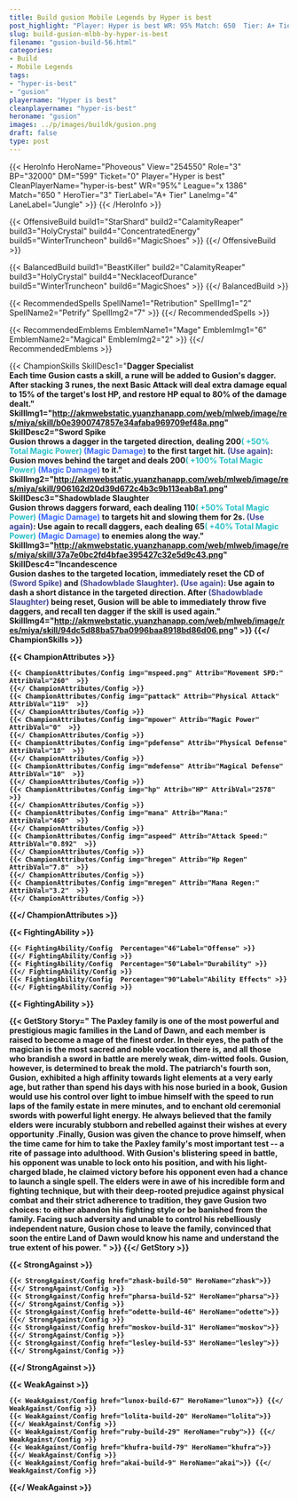 ```yaml
---
title: Build gusion Mobile Legends by Hyper is best
post_highlight: "Player: Hyper is best WR: 95% Match: 650  Tier: A+ Tier Lane: Jungle"
slug: build-gusion-mlbb-by-hyper-is-best
filename: "gusion-build-56.html"
categories: 
- Build 
- Mobile Legends
tags: 
- "hyper-is-best"
- "gusion"
playername: "Hyper is best"
cleanplayername: "hyper-is-best"
heroname: "gusion"
images: ../p/images/buildk/gusion.png
draft: false
type: post
---
```


{{< HeroInfo HeroName="Phoveous" View="254550" Role="3" BP="32000" DM="599" Ticket="0" Player="Hyper is best" CleanPlayerName="hyper-is-best" WR="95%" League="x 1386" Match="650 " HeroTier="3" TierLabel="A+ Tier" LaneImg="4" LaneLabel="Jungle" >}} {{< /HeroInfo >}}
 
{{< OffensiveBuild build1="StarShard"  build2="CalamityReaper" build3="HolyCrystal" build4="ConcentratedEnergy" build5="WinterTruncheon" build6="MagicShoes" >}} {{</ OffensiveBuild >}}  

{{< BalancedBuild build1="BeastKiller"  build2="CalamityReaper" build3="HolyCrystal" build4="NecklaceofDurance" build5="WinterTruncheon" build6="MagicShoes" >}} {{</ BalancedBuild >}}  

{{< RecommendedSpells SpellName1="Retribution" SpellImg1="2" SpellName2="Petrify" SpellImg2="7" >}} {{</ RecommendedSpells >}}   

{{< RecommendedEmblems EmblemName1="Mage" EmblemImg1="6" EmblemName2="Magical" EmblemImg2="2" >}} {{</ RecommendedEmblems >}}   

{{< ChampionSkills SkillDesc1="<b>Dagger Specialist<br>Each time Gusion casts a skill, a rune will be added to Gusion's dagger. After stacking 3 runes, the next Basic Attack will deal extra damage equal to 15% of the target's lost HP, and restore HP equal to 80% of the damage dealt." SkillImg1="http://akmwebstatic.yuanzhanapp.com/web/mlweb/image/res/miya/skill/b0e3900747857e34afaba969709ef48a.png"  SkillDesc2="<b>Sword Spike<br>Gusion throws a dagger in the targeted direction, dealing 200<font color='#27C0C7'>( +50% Total Magic Power)</font> <font color='#3B69FF'>(Magic Damage)</font> to the first target hit. <font color='#404495'>(Use again)</font>: Gusion moves behind the target and deals 200<font color='#27C0C7'>( +100% Total Magic Power)</font> <font color='#3B69FF'>(Magic Damage)</font> to it." SkillImg2="http://akmwebstatic.yuanzhanapp.com/web/mlweb/image/res/miya/skill/906162d20d39d672c4b3c9b113eab8a1.png"  SkillDesc3="<b>Shadowblade Slaughter<br>Gusion throws daggers forward, each dealing 110<font color='#27C0C7'>( +50% Total Magic Power)</font> <font color='#3B69FF'>(Magic Damage)</font> to targets hit and slowing them for 2s. <font color='#404495'>(Use again)</font>: Use again to recall daggers, each dealing 65<font color='#27C0C7'>( +40% Total Magic Power)</font> <font color='#3B69FF'>(Magic Damage)</font> to enemies along the way." SkillImg3="http://akmwebstatic.yuanzhanapp.com/web/mlweb/image/res/miya/skill/37a7e0bc2fd4bfae395427c32e5d9c43.png"  SkillDesc4="<b>Incandescence<br>Gusion dashes to the targeted location, immediately reset the CD of <font color='#404495'>(Sword Spike)</font> and <font color='#404495'>(Shadowblade Slaughter)</font>. <font color='#404495'>(Use again)</font>: Use again to dash a short distance in the targeted direction. After <font color='#404495'>(Shadowblade Slaughter)</font> being reset, Gusion will be able to immediately throw five daggers, and recall ten dagger if the skill is used again." SkillImg4="http://akmwebstatic.yuanzhanapp.com/web/mlweb/image/res/miya/skill/94dc5d88ba57ba0996baa8918bd86d06.png"  >}} {{</ ChampionSkills >}}
	

{{< ChampionAttributes >}}

	{{< ChampionAttributes/Config img="mspeed.png" Attrib="Movement SPD:" AttribVal="260"  >}} 
	{{</ ChampionAttributes/Config >}}
	{{< ChampionAttributes/Config img="pattack" Attrib="Physical Attack" AttribVal="119"  >}} 
	{{</ ChampionAttributes/Config >}}
	{{< ChampionAttributes/Config img="mpower" Attrib="Magic Power" AttribVal="0"  >}} 
	{{</ ChampionAttributes/Config >}}
	{{< ChampionAttributes/Config img="pdefense" Attrib="Physical Defense" AttribVal="18"  >}} 
	{{</ ChampionAttributes/Config >}}
	{{< ChampionAttributes/Config img="mdefense" Attrib="Magical Defense" AttribVal="10"  >}} 
	{{</ ChampionAttributes/Config >}}
	{{< ChampionAttributes/Config img="hp" Attrib="HP" AttribVal="2578"  >}} 
	{{</ ChampionAttributes/Config >}}
	{{< ChampionAttributes/Config img="mana" Attrib="Mana:" AttribVal="460"  >}} 
	{{</ ChampionAttributes/Config >}}
	{{< ChampionAttributes/Config img="aspeed" Attrib="Attack Speed:" AttribVal="0.892"  >}} 
	{{</ ChampionAttributes/Config >}}
	{{< ChampionAttributes/Config img="hregen" Attrib="Hp Regen" AttribVal="7.8"  >}} 
	{{</ ChampionAttributes/Config >}}
	{{< ChampionAttributes/Config img="mregen" Attrib="Mana Regen:" AttribVal="3.2"  >}} 
	{{</ ChampionAttributes/Config >}}
	
	
{{</ ChampionAttributes >}}


{{< FightingAbility >}}

	{{< FightingAbility/Config  Percentage="46"Label="Offense" >}} 
	{{</ FightingAbility/Config >}}		
	{{< FightingAbility/Config  Percentage="50"Label="Durability" >}} 
	{{</ FightingAbility/Config >}}
	{{< FightingAbility/Config  Percentage="90"Label="Ability Effects" >}} 
	{{</ FightingAbility/Config >}}
	
{{< FightingAbility >}}

{{< GetStory Story=" The Paxley family is one of the most powerful and prestigious magic families in the Land of Dawn, and each member is raised to become a mage of the finest order. In their eyes, the path of the magician is the most sacred and noble vocation there is, and all those who brandish a sword in battle are merely weak, dim-witted fools. Gusion, however, is determined to break the mold. The patriarch's fourth son, Gusion, exhibited a high affinity towards light elements at a very early age, but rather than spend his days with his nose buried in a book, Gusion would use his control over light to imbue himself with the speed to run laps of the family estate in mere minutes, and to enchant old ceremonial swords with powerful light energy. He always believed that the family elders were incurably stubborn and rebelled against their wishes at every opportunity .Finally, Gusion was given the chance to prove himself, when the time came for him to take the Paxley family's most important test -- a rite of passage into adulthood. With Gusion's blistering speed in battle, his opponent was unable to lock onto his position, and with his light-charged blade, he claimed victory before his opponent even had a chance to launch a single spell. The elders were in awe of his incredible form and fighting technique, but with their deep-rooted prejudice against physical combat and their strict adherence to tradition, they gave Gusion two choices: to either abandon his fighting style or be banished from the family. Facing such adversity and unable to control his rebelliously independent nature, Gusion chose to leave the family, convinced that soon the entire Land of Dawn would know his name and understand the true extent of his power. " >}}  {{</ GetStory >}}

{{< StrongAgainst >}}

	{{< StrongAgainst/Config href="zhask-build-50" HeroName="zhask">}} {{</ StrongAgainst/Config >}}
	{{< StrongAgainst/Config href="pharsa-build-52" HeroName="pharsa">}} {{</ StrongAgainst/Config >}}
	{{< StrongAgainst/Config href="odette-build-46" HeroName="odette">}} {{</ StrongAgainst/Config >}}
	{{< StrongAgainst/Config href="moskov-build-31" HeroName="moskov">}} {{</ StrongAgainst/Config >}}
	{{< StrongAgainst/Config href="lesley-build-53" HeroName="lesley">}} {{</ StrongAgainst/Config >}}
	
{{</ StrongAgainst >}}

{{< WeakAgainst >}}

	{{< WeakAgainst/Config href="lunox-build-67" HeroName="lunox">}} {{</ WeakAgainst/Config >}}
	{{< WeakAgainst/Config href="lolita-build-20" HeroName="lolita">}} {{</ WeakAgainst/Config >}}
	{{< WeakAgainst/Config href="ruby-build-29" HeroName="ruby">}} {{</ WeakAgainst/Config >}}
	{{< WeakAgainst/Config href="khufra-build-79" HeroName="khufra">}} {{</ WeakAgainst/Config >}}
	{{< WeakAgainst/Config href="akai-build-9" HeroName="akai">}} {{</ WeakAgainst/Config >}}
	
{{</ WeakAgainst >}}
